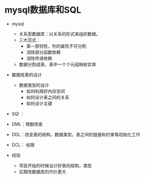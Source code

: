 # mysql数据库和SQL

* mysql
  * 关系型数据库：以关系的形式来组织数据。
  * 三大范式：
    * 第一原则性，列的属性不可分割
    * 消除部分函数依赖
    * 消除传递依赖
  * 数据分割成表，表中一个个元组映射实体

* 数据库表的设计
  * 数据类型的设计
    * 如何利用好内存空间
    * 如何设计表之间的关系
    * 如何设计主键

*  SQl ：
  * DML：增删改查
  * DDL：改变表的结构，数据类型，表之间的链接和约束等初始化工作
  * DCL： 权限

* 经验
  * 项目开始的时候设计好表的结构，类型
  * 后期改数据库的代价更大

